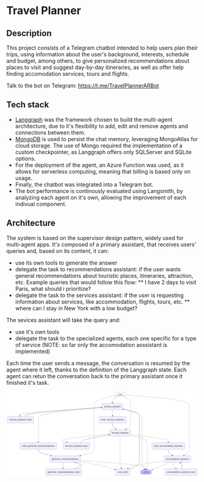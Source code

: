 # Travel Planner

## Description
This project consists of a Telegram chatbot intended  to help users plan their trips, using information about the user's background, interests, schedule and budget, among others, to give personalized recommendations about places to visit and suggest day-by-day itineraries, as well as offer help finding accomodation services, tours and flights.

Talk to the bot on Telegram: https://t.me/TravelPlannerARBot

## Tech stack
* [Langgraph](https://www.langchain.com/langgraph) was the framework chosen to build the multi-agent architecture, due to it's flexibility to add, edit and remove agents and connections between them.
* [MongoDB](https://www.mongodb.com/) is used to persist the chat memory, leveraging MongoAtlas for cloud storage. The use of Mongo required the implementation of a custom checkpointer, as Langgraph offers only SQLServer and SQLite options.
* For the deployment of the agent, an Azure Function was used, as it allows for serverless computing, meaning that billing is based only on usage.
* Finally, the chatbot was integrated into a Telegram bot.
* The bot performance is continously evaluated using Langsmith, by analyzing each agent on it's own, allowing the improvement of each indivual component.

## Architecture
The system is based on the supervisor design pattern, widely used for multi-agent apps. It's composed of a primary assistant, that receives users' queries and, based on its content, it can:
  * use its own tools to generate the answer
  * delegate the task to recommendations assistant: if the user wants general recommendations about touristic places, itineraries, attraction, etc. Example queries that would follow this flow:
    ** I have 2 days to visit Paris, what should i prioritize?
  * delegate the task to the services assistant: if the user is requesting information about services, like accommodation, flights, tours, etc.
    ** where can I stay in New York with a low budget?

The sevices assistant will take the query and:
* use it's own tools
* delegate the task to the specialized agents, each one specific for a type of service (NOTE: so far only the accomodation asssistant is implemented)

Each time the user sends a message, the conversation is resumed by the agent where it left, thanks to the definition of the Langgraph state.
Each agent can retun the conversation back to the primary assistant once it finished it's task.

![Architecture Diagram](architecture_diagram.png)
